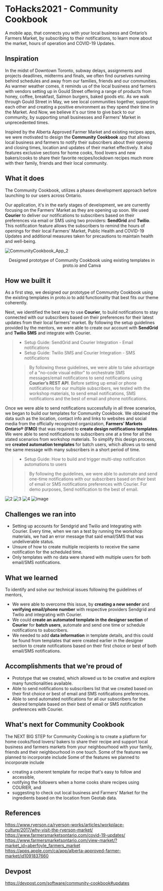 # ToHacks2021 - Community Cookbook
A mobile app, that connects you with your local business and Ontario’s Farmers Market, by subscribing to their notifications, to learn more about the market, hours of operation and COVID-19 Updates.

## Inspiration
In the midst of Downtown Toronto, subway delays, assignments and projects deadlines, midterms and finals, we often find ourselves running behind schedules and away from our families, friends and our communities. As warmer weather comes, it reminds us of the local business and farmers with vendors setting up in  Gould Street offering a range of products from honey, coffee, breakfast, Salmon burgers, baked goods etc. As we walk through Gould Street in May, we see local communities together, supporting each other and creating a positive environment as they spend their time in the Market. And Now, we believe it's our time to give back to our community, by supporting small businesses and Farmers’ Market in unprecedented times. 

Inspired by the Alberta Approved Farmer Market and existing recipes apps, we were motivated to design the **Community Cookbook** app that allows local business and farmers to notify their subscribers about their opening and closing times, location and updates of their market effectively. It also features exclusive sections for home cooks, food lovers and new bakers/cooks to share their favorite recipes/lockdown recipes much more with their family, friends and their local community. 

## What it does
The Community Cookbook, utilizes a phases development approach before launching to our users across Ontario. 

Our application, it's in the early stages of development, we are currently focusing on the Farmers’ Market as they are opening up soon. We used **Courier** to deliver our notifications to subscribers based on their preferences via email or SMS using two providers: **SendGrid** and **Twilio**. This notification feature allows the subscribers to remind the hours of openings for their local Farmers’ Market, Public Health and COVID-19 Updates and additional measures taken for precautions to maintain health and well-being. 

![CommunityCookbook_App_2](https://user-images.githubusercontent.com/64792891/118210163-10536080-b438-11eb-8ffb-b011f94be755.png)
<p align="center">
  Designed prototype of Community Cookbook using existing templates in proto.io and Canva
</p>
 
## How we built it
As a first step, we designed our prototype of Community Cookbook using the existing templates in proto.io to add functionality that best fits our theme coherently. 

Next, we identified the best way to use  **Courier**, to build notifications to stay connected with our subscribers based on their preferences for their latest updates from their local farmers’ market. By following the setup guidelines provided by the mentors, we were able to create our account with  **SendGrid** and  **Twilio SMS** and integrate with Courier. 

> * Setup Guide: SendGrid and Courier Integration - Email notifications
> * Setup Guide: Twilio SMS and Courier Integration - SMS notifications
>> By following these guidelines, we were able to take advantage of a "no-code visual editor" to orchestrate SMS messages/email notifications to send notifications using **Courier’s REST API**. Before setting up email or phone notifications for our multiple subscribers, we tested with the workshop materials, to send email notifications, SMS notifications and the best of email and phone notifications.

Once we were able to send notifications successfully in all three scenarios, we began to build our templates for Community Cookbook. We obtained the data such as the location, contact info and links to websites and social media from the officially recognized organization, **Farmers’ Markets Ontario® (FMO)** that was required to **create design notifications templates**. We were able to send notifications to subscribers one at a time for all the stated scenarios from workshop materials. To simplify this design process, we **created automation templates** for batch users, which allows us to send the same message with many subscribers in a short period of time. 
> *  Setup Guide: How to build and trigger multi-step notification automations to users
>> By following the guidelines, we were able to automate and send one-time notifications with our subscribers based on their best of email or SMS notifications preferences with Courier. For demo purposes, Send notification to the best of email. 

  ![2](https://user-images.githubusercontent.com/64792891/118210211-29f4a800-b438-11eb-94e1-4a5c82ddb519.png)
  ![3](https://user-images.githubusercontent.com/64792891/118210228-30831f80-b438-11eb-954e-3f1e95cd6624.png)
  ![4](https://user-images.githubusercontent.com/64792891/118210242-37aa2d80-b438-11eb-8b51-9c4ec82542d5.png)
  ![image](https://user-images.githubusercontent.com/73046315/117564097-454a6680-b078-11eb-882c-9e95518e185a.png)

## Challenges we ran into
* Setting up accounts for Sendgrid and Twilio and Integrating with Courier. Every time, when we ran a test by running the workshop materials, we had an error message that said email/SMS that was undeliverable status.
* Unsure of how to create multiple recipients to receive the same notification for the scheduled time.
* Only templates with no data were shared with multiple users for both email/SMS notifications.

## What we learned
To identify and solve our technical issues following the guidelines of mentors,
* We were able to overcome this issue, by **creating a new sender** and **verifying email/phone number** with respective providers Sendgrid and Twilio and integrating with Courier. 
* We could **create an automated template in the designer section** of  **Courier** for **batch users**, automate and send one time or schedule notifications to subscribers.
* We needed to add **data information** in template details, and this could be found from templates that were created earlier in the designer section to create notifications based on their first choice or best of both email/SMS notifications. 

## Accomplishments that we're proud of
* Prototype that we created, which allowed us to be creative and explore many functionalities available.
* Able to send notifications to subscribers list that we created based on their first choice or best of email and SMS notifications preferences.
* Able to send automated notifications for all our subscribers for the desired template based on their best of email or SMS notification preferences with Courier.

## What's next for Community Cookbook
The NEXT BIG STEP for Community Cooking is to create a platform for home cooks/food lovers/ bakers to share their recipe and support local business and farmers markets from your neighbourhood with your family, friends and their neighbourhood in one touch. Some of the features we planned to incorporate include Some of the features we planned to incorporate include
* creating a coherent template for recipe that's easy to follow and accessible,
* notifying the followers when a home cooks share recipes using COURIER, and
* suggesting to check out local business and Farmers’ Market for the ingredients based on the location from Geotab data.

## References
https://www.ryerson.ca/ryerson-works/articles/workplace-culture/2017/why-visit-the-ryerson-market/
https://www.farmersmarketsontario.com/covid-19-updates/
https://www.farmersmarketsontario.com/view-market/?market_id=aberfoyle_farmers_market
https://apps.apple.com/ca/app/alberta-approved-farmer-market/id1091837660

## Devpost
https://devpost.com/software/community-cookbook#updates
